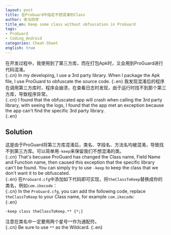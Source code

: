 ```yaml
---
layout: post
title: 在ProGuard中指定不想混淆的Class
author: 老马同学
title_en: Keep some class without obfuscation in ProGuard
tags:
- ProGuard
- Coding_Android
categories: Cheat-Sheet
english: true
---
```



在开发过程中，我使用到了第三方库，而在打包Apk时，又会用到ProGuard进行代码混淆。  
{:.cn}
In my developing, I use a 3rd party library. When I package the Apk file, I use ProGuard to obfuscate the source code.
{:.en}
我发现混淆后的程序在调用第三方库时，程序会崩溃，在查看日志时发现，由于运行时找不到那个第三方库，导致程序异常。  
{:.cn}
I found that the obfuscated app will crash when calling the 3rd party library, with seeing the logs, I found that the app met an exception because the app can't find the specific 3rd party library.  
{:.en}

## Solution
这是由于ProGuard将第三方库混淆后，类名、字段名、方法名均被混淆，导致找不到第三方库。可以简单用``-keep``来保留我们不想混淆的类。  
{:.cn}
That's becuase ProGuard has changed the Class name, Field Name and Function name, then caused this exception that the specific library can't be found. You can simply try to use ``-keep`` to keep the class that we don't want it to be obfuscated.  
{:.en}
在``ProGuard.cfg``中添加如下代码即可实现，将``theClassToKeep``替换成你的类名，例如``com.ikecode``：  
{:.cn}
In the ``ProGuard.cfg``, you can add the following code, replace ``theClassToKeep`` to your Class name, for example ``com.ikecode``:  
{:.en}
```
-keep class theClassToKeep.** {*;}
```
注意在类名中一定要用两个星号``**``作为通配符。  
{:.cn}
Be sure to use ``**`` as the Wildcard.
{:.en}